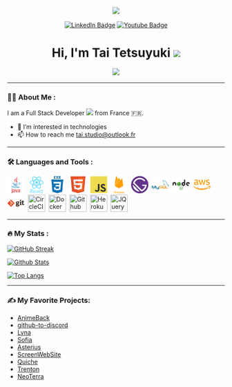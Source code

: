 <div id="header" align="center">
  <img src="https://media2.giphy.com/media/JKo6P5QyuFkuhLlfVq/giphy.gif" width="100"/>
</div>
<p id="badges" align="center">
  <a href="https://www.linkedin.com/in/tai-tetsuyuki-ab2600204"><img src="https://img.shields.io/badge/LinkedIn-blue?style=for-the-badge&logo=linkedin&logoColor=white" alt="LinkedIn Badge"></a>
  <a href="https://www.youtube.com/@TaiTetsuyuki"><img src="https://img.shields.io/badge/Youtube-red?style=for-the-badge&logo=youtube&logoColor=white" alt="Youtube Badge"></a>
</p>

<h1 align="center">
  Hi, I'm Tai Tetsuyuki
  <img src="https://media4.giphy.com/media/w1OBpBd7kJqHrJnJ13/giphy.gif" width="40px"/>
</h1>

<p align="center">
  <img src="https://media0.giphy.com/media/ZVik7pBtu9dNS/giphy.gif" />
</p>

---

### :man_technologist: About Me :

I am a Full Stack Developer <img src="https://media0.giphy.com/media/UQsHPXWUijXGwdEGeZ/giphy.gif" width="30"> from France 🇫🇷.

- 👀 I’m interested in technologies
- 📫 How to reach me <tai.studio@outlook.fr>

---

### :hammer_and_wrench: Languages and Tools :
<div>
  <img src="https://github.com/devicons/devicon/blob/master/icons/java/java-original-wordmark.svg" title="Java" alt="Java" width="40" height="40"/>&nbsp;
  <img src="https://github.com/devicons/devicon/blob/master/icons/react/react-original-wordmark.svg" title="React" alt="React" width="40" height="40"/>&nbsp;
  <img src="https://github.com/devicons/devicon/blob/master/icons/css3/css3-plain-wordmark.svg"  title="CSS3" alt="CSS" width="40" height="40"/>&nbsp;
  <img src="https://github.com/devicons/devicon/blob/master/icons/html5/html5-original.svg" title="HTML5" alt="HTML" width="40" height="40"/>&nbsp;
  <img src="https://github.com/devicons/devicon/blob/master/icons/javascript/javascript-original.svg" title="JavaScript" alt="JavaScript" width="40" height="40"/>&nbsp;
  <img src="https://github.com/devicons/devicon/blob/master/icons/firebase/firebase-plain-wordmark.svg" title="Firebase" alt="Firebase" width="40" height="40"/>&nbsp;
  <img src="https://github.com/devicons/devicon/blob/master/icons/gatsby/gatsby-original.svg" title="Gatsby"  alt="Gatsby" width="40" height="40"/>&nbsp;
  <img src="https://github.com/devicons/devicon/blob/master/icons/mysql/mysql-original-wordmark.svg" title="MySQL"  alt="MySQL" width="40" height="40"/>&nbsp;
  <img src="https://github.com/devicons/devicon/blob/master/icons/nodejs/nodejs-original-wordmark.svg" title="NodeJS" alt="NodeJS" width="40" height="40"/>&nbsp;
  <img src="https://github.com/devicons/devicon/blob/master/icons/amazonwebservices/amazonwebservices-plain-wordmark.svg" title="AWS" alt="AWS" width="40" height="40"/>&nbsp;
  <img src="https://github.com/devicons/devicon/blob/master/icons/git/git-original-wordmark.svg" title="Git" **alt="Git" width="40" height="40"/>&nbsp;
  <img src="https://cdn.jsdelivr.net/gh/devicons/devicon/icons/circleci/circleci-plain.svg" title="CircleCI" **alt="Git" width="40" height="40"/>&nbsp;
  <img src="https://cdn.jsdelivr.net/gh/devicons/devicon/icons/docker/docker-original.svg" title="Docker" **alt="Git" width="40" height="40"/>&nbsp;
  <img src="https://cdn.jsdelivr.net/gh/devicons/devicon/icons/github/github-original.svg" title="Github" **alt="Git" width="40" height="40"/>&nbsp;
  <img src="https://cdn.jsdelivr.net/gh/devicons/devicon/icons/heroku/heroku-original.svg" title="Heroku" **alt="Git" width="40" height="40"/>&nbsp;
  <img src="https://cdn.jsdelivr.net/gh/devicons/devicon/icons/jquery/jquery-original.svg" title="JQuery" **alt="Git" width="40" height="40"/>
</div>

---

### :fire: My Stats :

[![GitHub Streak](http://github-readme-streak-stats.herokuapp.com?user=LeGitHubDeTai&theme=dark&background=000000)](https://git.io/streak-stats)

[![Github Stats](https://github-readme-stats.vercel.app/api?username=LeGitHubDeTai&show_icons=true&theme=dark&background=000000)](https://github.com/anuraghazra/github-readme-stats)

[![Top Langs](https://github-readme-stats.vercel.app/api/top-langs/?username=LeGitHubDeTai&layout=compact&theme=vision-friendly-dark)](https://github.com/anuraghazra/github-readme-stats)

---

### :writing_hand: My Favorite Projects:
- [AnimeBack](https://github.com/LeGitHubDeTai/AnimeBack)
- [github-to-discord](https://github.com/LeGitHubDeTai/github-to-discord)
- [Lyna](https://github.com/TaiStudio/Lyna)
- [Sofia](https://github.com/TaiStudio/Sofia)
- [Asterius](https://lyna.netlify.app/asterius)
- [ScreenWebSite](https://github.com/LeGitHubDeTai/ScreenWebSite)
- [Quiche](https://twitter.com/tetsuyuquiche)
- [Trenton](https://github.com/TaiStudio/Trenton)
- [NeoTerra](https://neoterra.taistudio.fr/)
